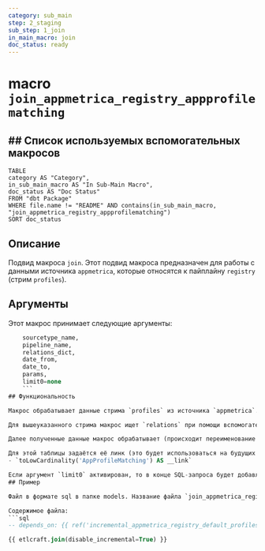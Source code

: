 ```yaml
---
category: sub_main
step: 2_staging
sub_step: 1_join
in_main_macro: join
doc_status: ready
---
```

# macro `join_appmetrica_registry_appprofilematching`

## ## Список используемых вспомогательных макросов

```dataview
TABLE 
category AS "Category", 
in_sub_main_macro AS "In Sub-Main Macro",
doc_status AS "Doc Status"
FROM "dbt Package"
WHERE file.name != "README" AND contains(in_sub_main_macro, "join_appmetrica_registry_appprofilematching")
SORT doc_status
```


## Описание

Подвид макроса `join`. Этот подвид макроса предназначен для работы с данными источника `appmetrica`, которые относятся к пайплайну `registry` (стрим `profiles`).

## Аргументы

Этот макрос принимает следующие аргументы:
```sql
    sourcetype_name,
    pipeline_name,
    relations_dict,
    date_from,
    date_to,
    params,
    limit0=none
    ```
## Функциональность

Макрос обрабатывает данные стрима `profiles` из источника `appmetrica`. Данные о профилях относятся к общей справочной информации - то есть к пайплайну `registry`.

Для вышеуказанного стрима макрос ищет `relations` при помощи вспомогательного макроса [[get_relations_by_re]], затем создаёт таблицу-источник при помощи вспомогательного макроса `dbt_utils.union_relations`. (Этот макрос из пакета dbt_utils, он не относится к etlcraft).

Далее полученные данные макрос обрабатывает (происходит переименование полей, для некоторых столбцов вводится LowCardinality).

Для этой таблицы задаётся её линк (это будет использоваться на будущих шагах):
- `toLowCardinality('AppProfileMatching') AS __link`

Если аргумент `limit0` активирован, то в конце SQL-запроса будет добавлено `LIMIT 0`.
## Пример

Файл в формате sql в папке models. Название файла `join_appmetrica_registry_appprofilematching`

Содержимое файла:
```sql
-- depends_on: {{ ref('incremental_appmetrica_registry_default_profiles') }}

{{ etlcraft.join(disable_incremental=True) }}
```

